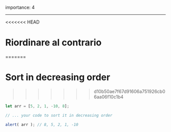 importance: 4

---

<<<<<<< HEAD
# Riordinare al contrario 
=======
# Sort in decreasing order
>>>>>>> d10b50ae7f67d91606a751926cb06aa06f10c1b4

```js
let arr = [5, 2, 1, -10, 8];

// ... your code to sort it in decreasing order

alert( arr ); // 8, 5, 2, 1, -10
```


